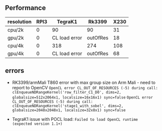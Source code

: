 ## Performance


| resolution | RPI3 | TegraK1 | Rk3399 | X230 |
| --- | --- | --- | --- | --- |
| cpu/2k | 0 | 90 | 90 | 31 | 
| gpu/2k | 0 | CL load error | outOfRes | 18 |
| cpu/4k | 0 | 318 | 274 | 108 | 
| gpu/4k | 0 | CL load error | outOfRes | 68 |

## errors

- RK3399/armMali T860
error with max group size on Arm Mali - need to report to OpenCV
`OpenCL error CL_OUT_OF_RESOURCES (-5) during call: clEnqueueNDRangeKernel('row_filter_C1_D0', dims=2, globalsize=512x2064x1, localsize=16x16x1) sync=false`
`OpenCL error CL_OUT_OF_RESOURCES (-5) during call: clEnqueueNDRangeKernel('stage1_with_sobel', dims=2, globalsize=2048x2048x1, localsize=32x8x1) sync=false`

- TegraK1
 issue with POCL load: `Failed to load OpenCL runtime (expected version 1.1+)`
